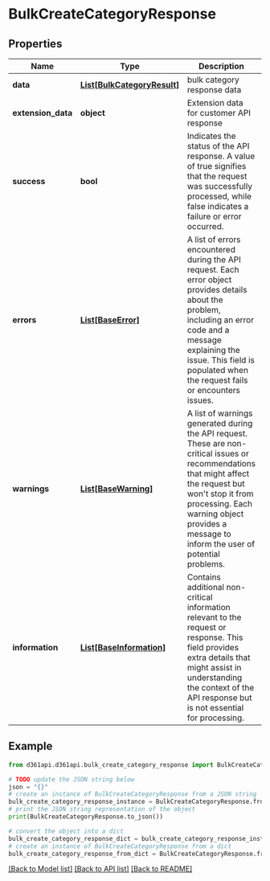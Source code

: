 # BulkCreateCategoryResponse


## Properties

Name | Type | Description | Notes
------------ | ------------- | ------------- | -------------
**data** | [**List[BulkCategoryResult]**](BulkCategoryResult.md) | bulk category response data | [optional] 
**extension_data** | **object** | Extension data for customer API response | [optional] 
**success** | **bool** | Indicates the status of the API response. A value of true signifies that the request was successfully processed, while false indicates a failure or error occurred. | [optional] 
**errors** | [**List[BaseError]**](BaseError.md) | A list of errors encountered during the API request. Each error object provides details about the problem, including an error code and a message explaining the issue. This field is populated when the request fails or encounters issues. | [optional] 
**warnings** | [**List[BaseWarning]**](BaseWarning.md) | A list of warnings generated during the API request. These are non-critical issues or recommendations that might affect the request but won&#39;t stop it from processing. Each warning object provides a message to inform the user of potential problems. | [optional] 
**information** | [**List[BaseInformation]**](BaseInformation.md) | Contains additional non-critical information relevant to the request or response. This field provides extra details that might assist in understanding the context of the API response but is not essential for processing. | [optional] 

## Example

```python
from d361api.d361api.bulk_create_category_response import BulkCreateCategoryResponse

# TODO update the JSON string below
json = "{}"
# create an instance of BulkCreateCategoryResponse from a JSON string
bulk_create_category_response_instance = BulkCreateCategoryResponse.from_json(json)
# print the JSON string representation of the object
print(BulkCreateCategoryResponse.to_json())

# convert the object into a dict
bulk_create_category_response_dict = bulk_create_category_response_instance.to_dict()
# create an instance of BulkCreateCategoryResponse from a dict
bulk_create_category_response_from_dict = BulkCreateCategoryResponse.from_dict(bulk_create_category_response_dict)
```
[[Back to Model list]](../README.md#documentation-for-models) [[Back to API list]](../README.md#documentation-for-api-endpoints) [[Back to README]](../README.md)



